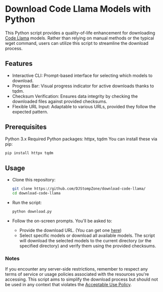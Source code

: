 # Download Code Llama Models with Python
This Python script provides a quality-of-life enhancement for downloading [Code Llama](https://github.com/facebookresearch/codellama) models. Rather than relying on manual methods or the typical wget command, users can utilize this script to streamline the download process.


## Features
- Interactive CLI: Prompt-based interface for selecting which models to download.
- Progress Bar: Visual progress indicator for active downloads thanks to tqdm.
- Checksum Verification: Ensures data integrity by checking the downloaded files against provided checksums.
- Flexible URL Input: Adaptable to various URLs, provided they follow the expected pattern.


## Prerequisites
Python 3.x
Required Python packages: httpx, tqdm
You can install these via pip:
```bash
pip install httpx tqdm
```


## Usage
- Clone this repository:
  ```bash
  git clone https://github.com/DJStompZone/download-code-llama/
  cd download-code-llama
  ```

- Run the script:
  ```bash
  python download.py
  ```

- Follow the on-screen prompts. You'll be asked to:

  - Provide the download URL. (You can get one [here](https://ai.meta.com/resources/models-and-libraries/llama-downloads/))
  - Select specific models or download all available models.
  The script will download the selected models to the current directory (or the specified directory) and verify them using the provided checksums.

### Notes
If you encounter any server-side restrictions, remember to respect any terms of service or usage policies associated with the resources you're accessing. This script aims to simplify the download process but should not be used in any context that violates the [Acceptable Use Policy](https://ai.meta.com/llama/use-policy/).
